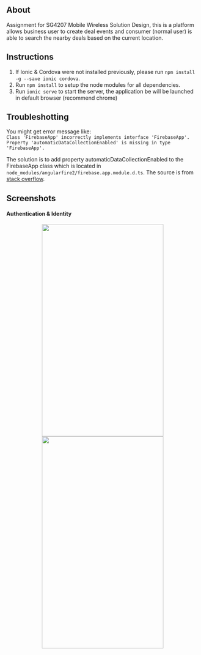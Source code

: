 ## About
Assignment for SG4207 Mobile Wireless Solution Design, this is a platform allows business user to create deal events and consumer (normal user) is able to search the nearby deals based on the current location.

## Instructions
1. If Ionic & Cordova were not installed previously, please run `npm install -g --save ionic cordova`.   
2. Run `npm install` to setup the node modules for all dependencies.
3. Run `ionic serve` to start the server, the application be will be launched in default browser (recommend chrome)

## Troubleshotting
You might get error message like:  
`Class 'FirebaseApp' incorrectly implements interface 'FirebaseApp'.`  
`Property 'automaticDataCollectionEnabled' is missing in type 'FirebaseApp'.`  

The solution is to add property automaticDataCollectionEnabled to the FirebaseApp class which is located in `node_modules/angularfire2/firebase.app.module.d.ts`. The source is from [stack overflow](https://stackoverflow.com/questions/49934097/angular-firebase-build-error-when-try-ionic-build).

## Screenshots
#### Authentication & Identity
<p align="center"> 
	<img src="https://github.com/woo-chia-wei/mobile-assignment-prototype/blob/master/public/images/image_001.png" width="318" height="555" style="float:left,padding:50px">
	<img src="https://github.com/woo-chia-wei/mobile-assignment-prototype/blob/master/public/images/image_002.png" width="318" height="555" style="float:right,padding:50px"">
</p>